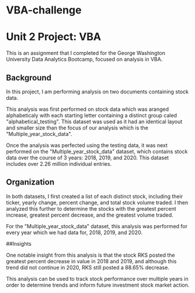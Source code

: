 # VBA-challenge
# Unit 2 Project: VBA

This is an assignment that I completed for the George Washington University Data Analytics Bootcamp, focused on analysis in VBA.

## Background

In this project, I am performing analysis on two documents containing stock data.

This analysis was first performed on stock data which was aranged alphabeticaly with
each starting letter containing a distinct group caled "alphabetical_testing". This
dataset was used as it had an identical layout and smaller size than the focus of
our analysis which is the "Multiple_year_stock_data".

Once the analysis was perfected using the testing data, it was next performed on
the "Multiple_year_stock_data" dataset, which contains stock data over the course
of 3 years: 2018, 2019, and 2020. This dataset includes over 2.26 million
individual entries.


## Organization

In both datasets, I first created a list of each distinct stock, including their
ticker, yearly change, percent change, and total stock volume traded. I then
analyzed this further to determine the stocks with the greatest percent increase,
greatest percent decrease, and the greatest volume traded.

For the "Multiple_year_stock_data" dataset, this analysis was performed for every
year which we had data for, 2018, 2019, and 2020.

##Insights

One notable insight from this analysis is that the stock RKS posted the greatest
percent decrease in value in 2018 and 2019, and although this trend did not continue
in 2020, RKS still posted a 88.65% decrease. 

This analysis can be used to track stock performance over multiple years in order
to determine trends and inform future investment stock market action.
